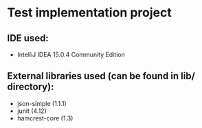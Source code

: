 # Test implementation project #

## IDE used: ##
* IntelliJ IDEA 15.0.4 Community Edition

## External libraries used (can be found in lib/ directory): ##
* json-simple (1.1.1)
* junit (4.12)
* hamcrest-core (1.3)
